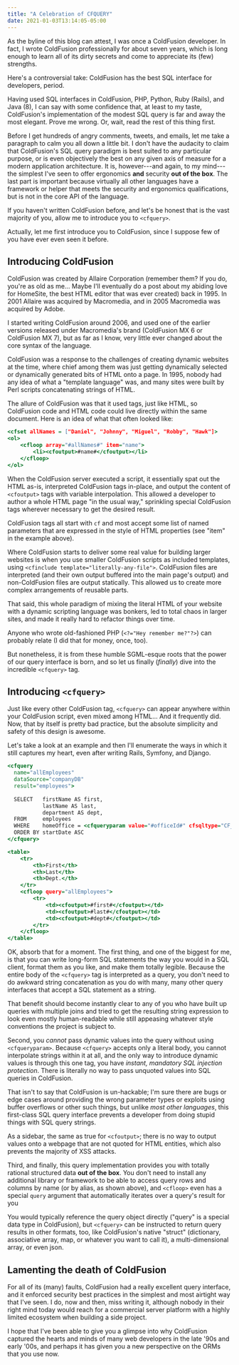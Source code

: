 ```yaml
---
title: "A Celebration of CFQUERY"
date: 2021-01-03T13:14:05-05:00
---
```


As the byline of this blog can attest, I was once a ColdFusion developer. In
fact, I wrote ColdFusion professionally for about seven years, which is long
enough to learn all of its dirty secrets and come to appreciate its (few)
strengths.

Here's a controversial take: ColdFusion has the best SQL interface for
developers, period.

Having used SQL interfaces in ColdFusion, PHP, Python, Ruby (Rails), and Java
(8), I can say with some confidence that, at least to my taste, ColdFusion's
implementation of the modest SQL query is far and away the most elegant. Prove
me wrong. Or, wait, read the rest of this thing first.

<!--more-->

Before I get hundreds of angry comments, tweets, and emails, let me take a
paragraph to calm you all down a little bit. I don't have the audacity to claim
that ColdFusion's SQL query paradigm is best suited to any particular purpose,
or is even objectively the best on any given axis of measure for a modern
application architecture. It is, however---and again, to my mind---the simplest
I've seen to offer ergonomics **and** security **out of the box**. The last part is
important because virtually all other languages have a framework or helper that
meets the security and ergonomics qualifications, but is not in the core API of
the language.

If you haven't written ColdFusion before, and let's be honest that is the vast
majority of you, allow me to introduce you to `<cfquery>`.

Actually, let me first introduce you to ColdFusion, since I suppose few of you
have ever even seen it before.

## Introducing ColdFusion

ColdFusion was created by Allaire Corporation (remember them? If you do, you're
as old as me... Maybe I'll eventually do a post about my abiding love for
HomeSite, the best HTML editor that was ever created) back in 1995. In 2001
Allaire was acquired by Macromedia, and in 2005 Macromedia was acquired by
Adobe.

I started writing ColdFusion around 2006, and used one of the earlier versions
released under Macromedia's brand (ColdFusion MX 6 or ColdFusion MX 7), but as
far as I know, very little ever changed about the core syntax of the language.

ColdFusion was a response to the challenges of creating dynamic websites at the
time, where chief among them was just getting dynamically selected or
dynamically generated bits of HTML onto a page. In 1995, nobody had any idea of
what a "template language" was, and many sites were built by Perl scripts
concatenating strings of HTML.

The allure of ColdFusion was that it used tags, just like HTML, so ColdFusion
code and HTML code could live directly within the same document. Here is an idea
of what that often looked like:

```.html
<cfset allNames = ["Daniel", "Johnny", "Miguel", "Robby", "Hawk"]>
<ol>
    <cfloop array="#allNames#" item="name">
        <li><cfoutput>#name#</cfoutput></li>
    </cfloop>
</ol>
```

When the ColdFusion server executed a script, it essentially spat out the HTML
as-is, interpreted ColdFusion tags in-place, and output the content of
`<cfoutput>` tags with variable interpolation. This allowed a developer to
author a whole HTML page "in the usual way," sprinkling special ColdFusion tags
wherever necessary to get the desired result.

ColdFusion tags all start with `cf` and most accept some list of named
parameters that are expressed in the style of HTML properties (see "item" in the
example above).

Where ColdFusion starts to deliver some real value for building larger websites
is when you use smaller ColdFusion scripts as included templates, using
`<cfinclude template="literally-any-file">`. ColdFusion files are interpreted
(and their own output buffered into the main page's output) and non-ColdFusion
files are output statically. This allowed us to create more complex arrangements
of reusable parts.

That said, this whole paradigm of mixing the literal HTML of your website with
a dynamic scripting language was bonkers, led to total chaos in larger sites,
and made it really hard to refactor things over time.

Anyone who wrote old-fashioned PHP (`<?="Hey remember me?"?>`) can probably
relate (I did that for money, once, too).

But nonetheless, it is from these humble SGML-esque roots that the power of our
query interface is born, and so let us finally (*finally*) dive into the
incredible `<cfquery>` tag.

## Introducing `<cfquery>`

Just like every other ColdFusion tag, `<cfquery>` can appear anywhere within
your ColdFusion script, even mixed among HTML... And it frequently did. Now,
that by itself is pretty bad practice, but the absolute simplicity and safety of
this design is awesome.

Let's take a look at an example and then I'll enumerate the ways in which it
still captures my heart, even after writing Rails, Symfony, and Django.

```.html
<cfquery
  name="allEmployees"
  dataSource="companyDB"
  result="employees">
    
  SELECT   firstName AS first,
           lastName AS last,
           department AS dept,
  FROM     employees
  WHERE    homeOffice = <cfqueryparam value="#officeId#" cfsqltype="CF_SQL_INTEGER">
  ORDER BY startDate ASC
</cfquery>

<table>
    <tr>
        <th>First</th>
        <th>Last</th>
        <th>Dept.</th>
    </tr>
    <cfloop query="allEmployees">
        <tr>
            <td><cfoutput>#first#</cfoutput></td>
            <td><cfoutput>#last#</cfoutput></td>
            <td><cfoutput>#dept#</cfoutput></td>
        </tr>
    </cfloop>
</table>
```

OK, absorb that for a moment. The first thing, and one of the biggest for me, is
that you can write long-form SQL statements the way you would in a SQL client,
format them as you like, and make them totally legible. Because the entire body
of the `<cfquery>` tag is interpreted as a query, you don't need to do awkward
string concatenation as you do with many, many other query interfaces that
accept a SQL statement as a string.

That benefit should become instantly clear to any of you who have built up
queries with multiple joins and tried to get the resulting string expression to
look even mostly human-readable while still appeasing whatever style conventions
the project is subject to.

Second, you *cannot* pass dynamic values into the query without using
`<cfqueryparam>`. Because `<cfquery>` accepts only a literal body, you cannot
interpolate strings within it at all, and the only way to introduce dynamic
values is through this one tag, you have *instant, mandatory SQL injection
protection*. There is literally no way to pass unquoted values into SQL queries
in ColdFusion.

That isn't to say that ColdFusion is un-hackable; I'm sure there are bugs or
edge cases around providing the wrong parameter types or exploits using buffer
overflows or other such things, but unlike *most other languages*, this
first-class SQL query interface prevents a developer from doing stupid things
with SQL query strings.

As a sidebar, the same as true for `<cfoutput>`; there is no way to output
values onto a webpage that are not quoted for HTML entities, which also prevents
the majority of XSS attacks.

Third, and finally, this query implementation provides you with totally rational
structured data **out of the box**. You don't need to install any additional
library or framework to be able to access query rows and columns by name (or by
alias, as shown above), and `<cfloop>` even has a special `query` argument
that automatically iterates over a query's result for you

You would typically reference the query object directly ("query" is a special
data type in ColdFusion), but `<cfquery>` can be instructed to return query
results in other formats, too, like ColdFusion's native "struct" (dictionary,
associative array, map, or whatever you want to call it), a multi-dimensional
array, or even json.

## Lamenting the death of ColdFusion

For all of its (many) faults, ColdFusion had a really excellent query
interface, and it enforced security best practices in the simplest and most
airtight way that I've seen. I do, now and then, miss writing it, although
nobody in their right mind today would reach for a commercial server platform
with a highly limited ecosystem when building a side project.

I hope that I've been able to give you a glimpse into why ColdFusion captured
the hearts and minds of many web developers in the late '90s and early '00s, and
perhaps it has given you a new perspective on the ORMs that you use now.
